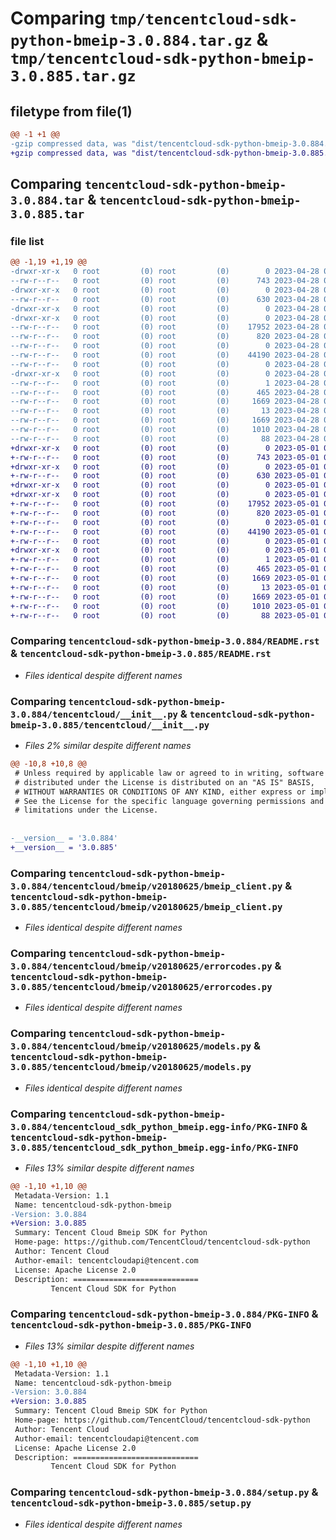 # Comparing `tmp/tencentcloud-sdk-python-bmeip-3.0.884.tar.gz` & `tmp/tencentcloud-sdk-python-bmeip-3.0.885.tar.gz`

## filetype from file(1)

```diff
@@ -1 +1 @@
-gzip compressed data, was "dist/tencentcloud-sdk-python-bmeip-3.0.884.tar", last modified: Fri Apr 28 02:05:57 2023, max compression
+gzip compressed data, was "dist/tencentcloud-sdk-python-bmeip-3.0.885.tar", last modified: Mon May  1 00:29:00 2023, max compression
```

## Comparing `tencentcloud-sdk-python-bmeip-3.0.884.tar` & `tencentcloud-sdk-python-bmeip-3.0.885.tar`

### file list

```diff
@@ -1,19 +1,19 @@
-drwxr-xr-x   0 root         (0) root         (0)        0 2023-04-28 02:05:57.000000 tencentcloud-sdk-python-bmeip-3.0.884/
--rw-r--r--   0 root         (0) root         (0)      743 2023-04-28 02:05:57.000000 tencentcloud-sdk-python-bmeip-3.0.884/README.rst
-drwxr-xr-x   0 root         (0) root         (0)        0 2023-04-28 02:05:57.000000 tencentcloud-sdk-python-bmeip-3.0.884/tencentcloud/
--rw-r--r--   0 root         (0) root         (0)      630 2023-04-28 02:05:57.000000 tencentcloud-sdk-python-bmeip-3.0.884/tencentcloud/__init__.py
-drwxr-xr-x   0 root         (0) root         (0)        0 2023-04-28 02:05:57.000000 tencentcloud-sdk-python-bmeip-3.0.884/tencentcloud/bmeip/
-drwxr-xr-x   0 root         (0) root         (0)        0 2023-04-28 02:05:57.000000 tencentcloud-sdk-python-bmeip-3.0.884/tencentcloud/bmeip/v20180625/
--rw-r--r--   0 root         (0) root         (0)    17952 2023-04-28 02:05:57.000000 tencentcloud-sdk-python-bmeip-3.0.884/tencentcloud/bmeip/v20180625/bmeip_client.py
--rw-r--r--   0 root         (0) root         (0)      820 2023-04-28 02:05:57.000000 tencentcloud-sdk-python-bmeip-3.0.884/tencentcloud/bmeip/v20180625/errorcodes.py
--rw-r--r--   0 root         (0) root         (0)        0 2023-04-28 02:05:57.000000 tencentcloud-sdk-python-bmeip-3.0.884/tencentcloud/bmeip/v20180625/__init__.py
--rw-r--r--   0 root         (0) root         (0)    44190 2023-04-28 02:05:57.000000 tencentcloud-sdk-python-bmeip-3.0.884/tencentcloud/bmeip/v20180625/models.py
--rw-r--r--   0 root         (0) root         (0)        0 2023-04-28 02:05:57.000000 tencentcloud-sdk-python-bmeip-3.0.884/tencentcloud/bmeip/__init__.py
-drwxr-xr-x   0 root         (0) root         (0)        0 2023-04-28 02:05:57.000000 tencentcloud-sdk-python-bmeip-3.0.884/tencentcloud_sdk_python_bmeip.egg-info/
--rw-r--r--   0 root         (0) root         (0)        1 2023-04-28 02:05:57.000000 tencentcloud-sdk-python-bmeip-3.0.884/tencentcloud_sdk_python_bmeip.egg-info/dependency_links.txt
--rw-r--r--   0 root         (0) root         (0)      465 2023-04-28 02:05:57.000000 tencentcloud-sdk-python-bmeip-3.0.884/tencentcloud_sdk_python_bmeip.egg-info/SOURCES.txt
--rw-r--r--   0 root         (0) root         (0)     1669 2023-04-28 02:05:57.000000 tencentcloud-sdk-python-bmeip-3.0.884/tencentcloud_sdk_python_bmeip.egg-info/PKG-INFO
--rw-r--r--   0 root         (0) root         (0)       13 2023-04-28 02:05:57.000000 tencentcloud-sdk-python-bmeip-3.0.884/tencentcloud_sdk_python_bmeip.egg-info/top_level.txt
--rw-r--r--   0 root         (0) root         (0)     1669 2023-04-28 02:05:57.000000 tencentcloud-sdk-python-bmeip-3.0.884/PKG-INFO
--rw-r--r--   0 root         (0) root         (0)     1010 2023-04-28 02:05:57.000000 tencentcloud-sdk-python-bmeip-3.0.884/setup.py
--rw-r--r--   0 root         (0) root         (0)       88 2023-04-28 02:05:57.000000 tencentcloud-sdk-python-bmeip-3.0.884/setup.cfg
+drwxr-xr-x   0 root         (0) root         (0)        0 2023-05-01 00:29:00.000000 tencentcloud-sdk-python-bmeip-3.0.885/
+-rw-r--r--   0 root         (0) root         (0)      743 2023-05-01 00:29:00.000000 tencentcloud-sdk-python-bmeip-3.0.885/README.rst
+drwxr-xr-x   0 root         (0) root         (0)        0 2023-05-01 00:29:00.000000 tencentcloud-sdk-python-bmeip-3.0.885/tencentcloud/
+-rw-r--r--   0 root         (0) root         (0)      630 2023-05-01 00:29:00.000000 tencentcloud-sdk-python-bmeip-3.0.885/tencentcloud/__init__.py
+drwxr-xr-x   0 root         (0) root         (0)        0 2023-05-01 00:29:00.000000 tencentcloud-sdk-python-bmeip-3.0.885/tencentcloud/bmeip/
+drwxr-xr-x   0 root         (0) root         (0)        0 2023-05-01 00:29:00.000000 tencentcloud-sdk-python-bmeip-3.0.885/tencentcloud/bmeip/v20180625/
+-rw-r--r--   0 root         (0) root         (0)    17952 2023-05-01 00:29:00.000000 tencentcloud-sdk-python-bmeip-3.0.885/tencentcloud/bmeip/v20180625/bmeip_client.py
+-rw-r--r--   0 root         (0) root         (0)      820 2023-05-01 00:29:00.000000 tencentcloud-sdk-python-bmeip-3.0.885/tencentcloud/bmeip/v20180625/errorcodes.py
+-rw-r--r--   0 root         (0) root         (0)        0 2023-05-01 00:29:00.000000 tencentcloud-sdk-python-bmeip-3.0.885/tencentcloud/bmeip/v20180625/__init__.py
+-rw-r--r--   0 root         (0) root         (0)    44190 2023-05-01 00:29:00.000000 tencentcloud-sdk-python-bmeip-3.0.885/tencentcloud/bmeip/v20180625/models.py
+-rw-r--r--   0 root         (0) root         (0)        0 2023-05-01 00:29:00.000000 tencentcloud-sdk-python-bmeip-3.0.885/tencentcloud/bmeip/__init__.py
+drwxr-xr-x   0 root         (0) root         (0)        0 2023-05-01 00:29:00.000000 tencentcloud-sdk-python-bmeip-3.0.885/tencentcloud_sdk_python_bmeip.egg-info/
+-rw-r--r--   0 root         (0) root         (0)        1 2023-05-01 00:29:00.000000 tencentcloud-sdk-python-bmeip-3.0.885/tencentcloud_sdk_python_bmeip.egg-info/dependency_links.txt
+-rw-r--r--   0 root         (0) root         (0)      465 2023-05-01 00:29:00.000000 tencentcloud-sdk-python-bmeip-3.0.885/tencentcloud_sdk_python_bmeip.egg-info/SOURCES.txt
+-rw-r--r--   0 root         (0) root         (0)     1669 2023-05-01 00:29:00.000000 tencentcloud-sdk-python-bmeip-3.0.885/tencentcloud_sdk_python_bmeip.egg-info/PKG-INFO
+-rw-r--r--   0 root         (0) root         (0)       13 2023-05-01 00:29:00.000000 tencentcloud-sdk-python-bmeip-3.0.885/tencentcloud_sdk_python_bmeip.egg-info/top_level.txt
+-rw-r--r--   0 root         (0) root         (0)     1669 2023-05-01 00:29:00.000000 tencentcloud-sdk-python-bmeip-3.0.885/PKG-INFO
+-rw-r--r--   0 root         (0) root         (0)     1010 2023-05-01 00:29:00.000000 tencentcloud-sdk-python-bmeip-3.0.885/setup.py
+-rw-r--r--   0 root         (0) root         (0)       88 2023-05-01 00:29:00.000000 tencentcloud-sdk-python-bmeip-3.0.885/setup.cfg
```

### Comparing `tencentcloud-sdk-python-bmeip-3.0.884/README.rst` & `tencentcloud-sdk-python-bmeip-3.0.885/README.rst`

 * *Files identical despite different names*

### Comparing `tencentcloud-sdk-python-bmeip-3.0.884/tencentcloud/__init__.py` & `tencentcloud-sdk-python-bmeip-3.0.885/tencentcloud/__init__.py`

 * *Files 2% similar despite different names*

```diff
@@ -10,8 +10,8 @@
 # Unless required by applicable law or agreed to in writing, software
 # distributed under the License is distributed on an "AS IS" BASIS,
 # WITHOUT WARRANTIES OR CONDITIONS OF ANY KIND, either express or implied.
 # See the License for the specific language governing permissions and
 # limitations under the License.
 
 
-__version__ = '3.0.884'
+__version__ = '3.0.885'
```

### Comparing `tencentcloud-sdk-python-bmeip-3.0.884/tencentcloud/bmeip/v20180625/bmeip_client.py` & `tencentcloud-sdk-python-bmeip-3.0.885/tencentcloud/bmeip/v20180625/bmeip_client.py`

 * *Files identical despite different names*

### Comparing `tencentcloud-sdk-python-bmeip-3.0.884/tencentcloud/bmeip/v20180625/errorcodes.py` & `tencentcloud-sdk-python-bmeip-3.0.885/tencentcloud/bmeip/v20180625/errorcodes.py`

 * *Files identical despite different names*

### Comparing `tencentcloud-sdk-python-bmeip-3.0.884/tencentcloud/bmeip/v20180625/models.py` & `tencentcloud-sdk-python-bmeip-3.0.885/tencentcloud/bmeip/v20180625/models.py`

 * *Files identical despite different names*

### Comparing `tencentcloud-sdk-python-bmeip-3.0.884/tencentcloud_sdk_python_bmeip.egg-info/PKG-INFO` & `tencentcloud-sdk-python-bmeip-3.0.885/tencentcloud_sdk_python_bmeip.egg-info/PKG-INFO`

 * *Files 13% similar despite different names*

```diff
@@ -1,10 +1,10 @@
 Metadata-Version: 1.1
 Name: tencentcloud-sdk-python-bmeip
-Version: 3.0.884
+Version: 3.0.885
 Summary: Tencent Cloud Bmeip SDK for Python
 Home-page: https://github.com/TencentCloud/tencentcloud-sdk-python
 Author: Tencent Cloud
 Author-email: tencentcloudapi@tencent.com
 License: Apache License 2.0
 Description: ============================
         Tencent Cloud SDK for Python
```

### Comparing `tencentcloud-sdk-python-bmeip-3.0.884/PKG-INFO` & `tencentcloud-sdk-python-bmeip-3.0.885/PKG-INFO`

 * *Files 13% similar despite different names*

```diff
@@ -1,10 +1,10 @@
 Metadata-Version: 1.1
 Name: tencentcloud-sdk-python-bmeip
-Version: 3.0.884
+Version: 3.0.885
 Summary: Tencent Cloud Bmeip SDK for Python
 Home-page: https://github.com/TencentCloud/tencentcloud-sdk-python
 Author: Tencent Cloud
 Author-email: tencentcloudapi@tencent.com
 License: Apache License 2.0
 Description: ============================
         Tencent Cloud SDK for Python
```

### Comparing `tencentcloud-sdk-python-bmeip-3.0.884/setup.py` & `tencentcloud-sdk-python-bmeip-3.0.885/setup.py`

 * *Files identical despite different names*

